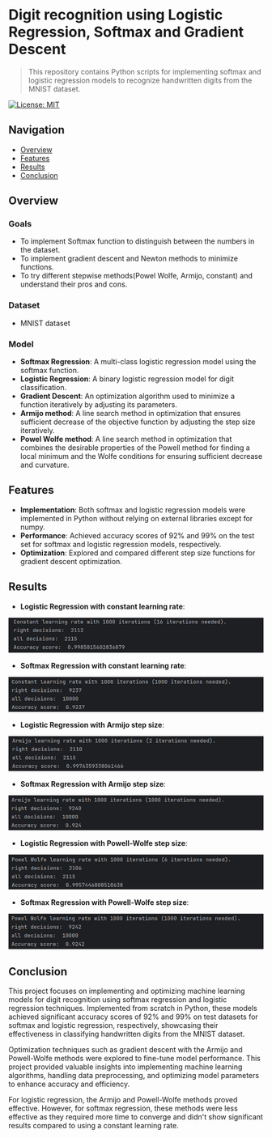 # Digit recognition using Logistic Regression, Softmax and Gradient Descent
> This repository contains Python scripts for implementing softmax and logistic regression models to recognize handwritten digits from the MNIST dataset.
> 

[![License: MIT](https://img.shields.io/badge/License-MIT-yellow.svg)](https://opensource.org/licenses/MIT)

## Navigation

- [Overview](#overview)
- [Features](#Features)
- [Results](#Results)
- [Conclusion](#Conclusion)

## Overview

### Goals

- To implement Softmax function to distinguish between the numbers in the dataset.
- To implement gradient descent and Newton methods to minimize functions.
- To try different stepwise methods(Powel Wolfe, Armijo, constant) and understand their pros and cons.

### Dataset 

- MNIST dataset

### Model

- **Softmax Regression**: A multi-class logistic regression model using the softmax function.
- **Logistic Regression**: A binary logistic regression model for digit classification.
- **Gradient Descent**: An optimization algorithm used to minimize a function iteratively by adjusting its parameters.
- **Armijo method**: A line search method in optimization that ensures sufficient decrease of the objective function by adjusting the step size iteratively.
- **Powel Wolfe method**: A line search method in optimization that combines the desirable properties of the Powell method for finding a local minimum and the Wolfe conditions for ensuring sufficient decrease and curvature.

## Features

- **Implementation**: Both softmax and logistic regression models were implemented in Python without relying on external libraries except for numpy.
- **Performance**: Achieved accuracy scores of 92% and 99% on the test set for softmax and logistic regression models, respectively.
- **Optimization**: Explored and compared different step size functions for gradient descent optimization.

## Results

- **Logistic Regression with constant learning rate**:
  
![constant_lreg]
- **Softmax Regression with constant learning rate**:
  
![constant_softmax]
- **Logistic Regression with Armijo step size**:
  
![armijo_lreg]
- **Softmax Regression with Armijo step size**:
  
![armijo_softmax]
- **Logistic Regression with Powell-Wolfe step size**:
  
![powell_wolfe_lreg]
- **Softmax Regression with Powell-Wolfe step size**:
  
![powell_wolfe_softmax]

## Conclusion

This project focuses on implementing and optimizing machine learning models for digit recognition using softmax regression and logistic regression techniques. Implemented from scratch in Python, these models achieved significant accuracy scores of 92% and 99% on test datasets for softmax and logistic regression, respectively, showcasing their effectiveness in classifying handwritten digits from the MNIST dataset.

Optimization techniques such as gradient descent with the Armijo and Powell-Wolfe methods were explored to fine-tune model performance. This project provided valuable insights into implementing machine learning algorithms, handling data preprocessing, and optimizing model parameters to enhance accuracy and efficiency.

For logistic regression, the Armijo and Powell-Wolfe methods proved effective. However, for softmax regression, these methods were less effective as they required more time to converge and didn't show significant results compared to using a constant learning rate.



[constant_lreg]: results/constant_logistic_regression.png
[constant_softmax]: results/constant_softmax.png
[armijo_lreg]: results/armijo_logistic_regression.png
[armijo_softmax]: results/armijo_softmax.png
[powell_wolfe_lreg]: results/powell_wolfe_logistic_regression.png
[powell_wolfe_softmax]: results/powell_wolfe_softmax.png
